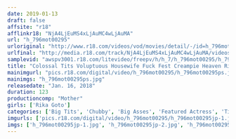 ```yaml
---
date: 2019-01-13
draft: false
affsite: "r18"
afflinkr18: "NjA4LjEuMS4xLjAuMC4wLjAuMA"
url: "h_796mot00295"
urloriginal: "http://www.r18.com/videos/vod/movies/detail/-/id=h_796mot00295"
urlfinal: "http://media.r18.com/track/NjA4LjEuMS4xLjAuMC4wLjAuMA/videos/vod/movies/detail/-/id=h_796mot00295"
samplevid: "awspv3001.r18.com/litevideo/freepv/h/h_7/h_796mot00295/h_796mot00295_dmb_w.mp4"
title: "Colossal Tits Voluptuous Housewife Fuck Fest Creampie Heaven Rika Goto"
mainimgurl: "pics.r18.com/digital/video/h_796mot00295/h_796mot00295ps.jpg"
mainimgs: "h_796mot00295ps.jpg"
releasedate: "Jan. 16, 2018"
duration: 123
productioncomp: "Mother"
girls: ['Rika Goto']
categories: ['Big Tits', 'Chubby', 'Big Asses', 'Featured Actress', 'Titty Fuck', 'Threesome / Foursome', 'Hi-Def']
imgurls: ['pics.r18.com/digital/video/h_796mot00295/h_796mot00295jp-1.jpg', 'pics.r18.com/digital/video/h_796mot00295/h_796mot00295jp-2.jpg', 'pics.r18.com/digital/video/h_796mot00295/h_796mot00295jp-3.jpg', 'pics.r18.com/digital/video/h_796mot00295/h_796mot00295jp-4.jpg', 'pics.r18.com/digital/video/h_796mot00295/h_796mot00295jp-5.jpg', 'pics.r18.com/digital/video/h_796mot00295/h_796mot00295jp-6.jpg', 'pics.r18.com/digital/video/h_796mot00295/h_796mot00295jp-7.jpg', 'pics.r18.com/digital/video/h_796mot00295/h_796mot00295jp-8.jpg', 'pics.r18.com/digital/video/h_796mot00295/h_796mot00295jp-9.jpg', 'pics.r18.com/digital/video/h_796mot00295/h_796mot00295jp-10.jpg', 'pics.r18.com/digital/video/h_796mot00295/h_796mot00295jp-11.jpg', 'pics.r18.com/digital/video/h_796mot00295/h_796mot00295jp-12.jpg', 'pics.r18.com/digital/video/h_796mot00295/h_796mot00295jp-13.jpg', 'pics.r18.com/digital/video/h_796mot00295/h_796mot00295jp-14.jpg', 'pics.r18.com/digital/video/h_796mot00295/h_796mot00295jp-15.jpg', 'pics.r18.com/digital/video/h_796mot00295/h_796mot00295jp-16.jpg', 'pics.r18.com/digital/video/h_796mot00295/h_796mot00295jp-17.jpg', 'pics.r18.com/digital/video/h_796mot00295/h_796mot00295jp-18.jpg', 'pics.r18.com/digital/video/h_796mot00295/h_796mot00295jp-19.jpg', 'pics.r18.com/digital/video/h_796mot00295/h_796mot00295jp-20.jpg']
imgs: ['h_796mot00295jp-1.jpg', 'h_796mot00295jp-2.jpg', 'h_796mot00295jp-3.jpg', 'h_796mot00295jp-4.jpg', 'h_796mot00295jp-5.jpg', 'h_796mot00295jp-6.jpg', 'h_796mot00295jp-7.jpg', 'h_796mot00295jp-8.jpg', 'h_796mot00295jp-9.jpg', 'h_796mot00295jp-10.jpg', 'h_796mot00295jp-11.jpg', 'h_796mot00295jp-12.jpg', 'h_796mot00295jp-13.jpg', 'h_796mot00295jp-14.jpg', 'h_796mot00295jp-15.jpg', 'h_796mot00295jp-16.jpg', 'h_796mot00295jp-17.jpg', 'h_796mot00295jp-18.jpg', 'h_796mot00295jp-19.jpg', 'h_796mot00295jp-20.jpg']
---
```

